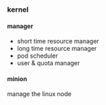 ### kernel

#### manager

* short time resource manager
* long time resource manager
* pod scheduler
* user & quota manager

#### minion

manage the linux node
